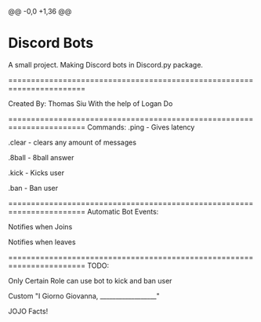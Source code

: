 @@ -0,0 +1,36 @@
# Discord Bots

A small project. Making Discord bots in Discord.py package.

=======================================================================

Created By: Thomas Siu
With the help of Logan Do

=======================================================================
Commands:
 .ping  -  Gives latency

 .clear <amount>  - clears any amount of messages

 .8ball <context> -  8ball answer

 .kick <user>  -   Kicks user

 .ban <user>   -  Ban user

=======================================================================
Automatic Bot Events:

Notifies when <user> Joins

Notifies when <user> leaves

=======================================================================
TODO:

Only Certain Role can use bot to kick and ban user

Custom "I Giorno Giovanna, __________________"

JOJO Facts!
